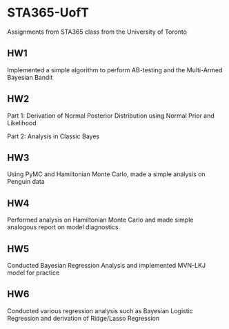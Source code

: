 # STA365-UofT
Assignments from STA365 class from the University of Toronto

## HW1

Implemented a simple algorithm to perform AB-testing and the Multi-Armed Bayesian Bandit

## HW2

Part 1: Derivation of Normal Posterior Distribution using Normal Prior and Likelihood

Part 2: Analysis in Classic Bayes

## HW3

Using PyMC and Hamiltonian Monte Carlo, made a simple analysis on Penguin data

## HW4

Performed analysis on Hamiltonian Monte Carlo and made simple analogous report on model diagnostics.

## HW5

Conducted Bayesian Regression Analysis and implemented MVN-LKJ model for practice

## HW6

Conducted various regression analysis such as Bayesian Logistic Regression and derivation of Ridge/Lasso Regression
